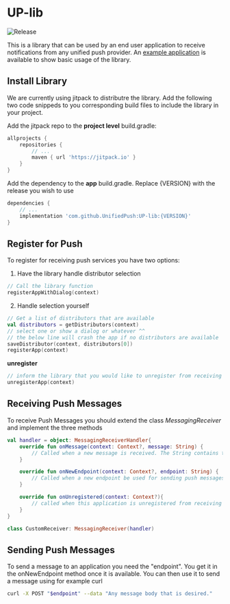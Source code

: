 # UP-lib
![Release](https://jitpack.io/v/UnifiedPush/UP-lib.svg)

This is a library that can be used by an end user application to receive notifications from any unified push provider.
An [example application](https://github.com/UnifiedPush/UP-example) is available to show basic usage of the library.

## Install Library

We are currently using jitpack to distributre the library. Add the following two code snippeds to you corresponding
build files to include the library in your project.

Add the jitpack repo to the **project level** build.gradle:
```gradle
allprojects {
    repositories {
        // ...
        maven { url 'https://jitpack.io' }
    }
}
```

Add the dependency to the **app** build.gradle. Replace {VERSION} with the release you wish to use
```gradle
dependencies {
    // ...
    implementation 'com.github.UnifiedPush:UP-lib:{VERSION}'
}
```

## Register for Push

To register for receiving push services you have two options:

1. Have the library handle distributor selection
```kotlin
// Call the library function
registerAppWithDialog(context)
```

2. Handle selection yourself
```kotlin
// Get a list of distributors that are available
val distributors = getDistributors(context)
// select one or show a dialog or whatever ^^
// the below line will crash the app if no distributors are available
saveDistributor(context, distributors[0])
registerApp(context)
```

**unregister**
```kotlin
// inform the library that you would like to unregister from receiving push messages
unregisterApp(context)
```

## Receiving Push Messages

To receive Push Messages you should extend the class _MessagingReceiver_ and implement the three methods
```kotlin
val handler = object: MessagingReceiverHandler{
    override fun onMessage(context: Context?, message: String) {
        // Called when a new message is received. The String contains the full POST body of the push message
    }

    override fun onNewEndpoint(context: Context?, endpoint: String) {
        // Called when a new endpoint be used for sending push messages
    }

    override fun onUnregistered(context: Context?){
        // called when this application is unregistered from receiving push messages
    }
}

class CustomReceiver: MessagingReceiver(handler)
```

## Sending Push Messages

To send a message to an application you need the "endpoint". You get it in the onNewEndpoint method once it is available. You can then use it to send a message using for example curl
```bash
curl -X POST "$endpoint" --data "Any message body that is desired."
```
